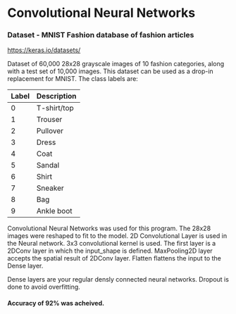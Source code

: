# Convolutional Neural Networks

### Dataset - MNIST Fashion database of fashion articles
<https://keras.io/datasets/>

Dataset of 60,000 28x28 grayscale images of 10 fashion categories, along with a test set of 10,000 images. 
This dataset can be used as a drop-in replacement for MNIST. The class labels are:

|Label  |Description  |
|-------|-------------|
|0      |T-shirt/top  |
|1 	    |Trouser      |
|2      |Pullover     |
|3      |Dress        |
|4 	    |Coat         |
|5 	    |Sandal       |
|6 	    |Shirt        |
|7 	    |Sneaker      |
|8 	    |Bag          |
|9 	    |Ankle boot   |

Convolutional Neural Networks was used for this program. The 28x28 images were reshaped to fit to the model.
2D Convolutional Layer is used in the Neural network. 3x3 convolutional kernel is used.
The first layer is a 2DConv layer in which the input_shape is defined.
MaxPooling2D layer accepts the spatial result of 2DConv layer.
Flatten flattens the input to the Dense layer.

Dense layers are your regular densly connected neural networks.
Dropout is done to avoid overfitting.

#### Accuracy of 92% was acheived.
